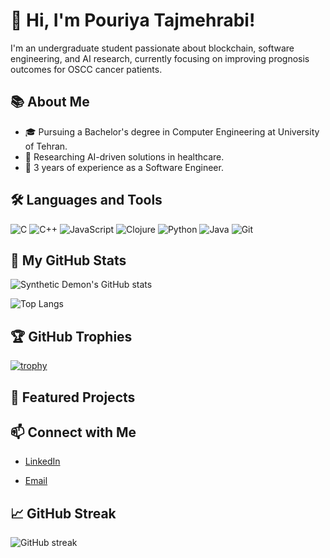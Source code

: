 # 👋 Hi, I'm Pouriya Tajmehrabi!

I'm an undergraduate student passionate about blockchain, software engineering, and AI research, currently focusing on improving prognosis outcomes for OSCC cancer patients.

## 📚 About Me

- 🎓 Pursuing a Bachelor's degree in Computer Engineering at University of Tehran.
- 🔭 Researching AI-driven solutions in healthcare.
- 💼 3 years of experience as a Software Engineer.

## 🛠️ Languages and Tools

![C](https://img.shields.io/badge/C-00599C?style=for-the-badge&logo=c&logoColor=white)
![C++](https://img.shields.io/badge/C++-00599C?style=for-the-badge&logo=cplusplus&logoColor=white)
![JavaScript](https://img.shields.io/badge/JavaScript-F7DF1E?style=for-the-badge&logo=javascript&logoColor=black)
![Clojure](https://img.shields.io/badge/Clojure-5881D8?style=for-the-badge&logo=clojure&logoColor=white)
![Python](https://img.shields.io/badge/Python-3776AB?style=for-the-badge&logo=python&logoColor=white)
![Java](https://img.shields.io/badge/Java-007396?style=for-the-badge&logo=java&logoColor=white)
![Git](https://img.shields.io/badge/Git-F05032?style=for-the-badge&logo=git&logoColor=white)

## 🚀 My GitHub Stats

![Synthetic Demon's GitHub stats](https://github-readme-stats.vercel.app/api?username=SyntheticDemon&show_icons=true&theme=radical)

![Top Langs](https://github-readme-stats.vercel.app/api/top-langs/?username=SyntheticDemon&layout=compact&theme=radical)

## 🏆 GitHub Trophies

[![trophy](https://github-profile-trophy.vercel.app/?username=SyntheticDemon)](https://github.com/ryo-ma/github-profile-trophy)

## 🌟 Featured Projects
<!-- 
### [Refined Proof of Activity](https://github.com/SyntheticDemon/refined-proof-of-activity)
*Research paper on blockchain networks enhancing consensus mechanisms.*

- **Technologies:** C++, Blockchain, Distributed Systems
- **Description:** Developed a novel consensus algorithm to improve transaction speed and security in blockchain networks. -->
<!-- 
### [AI for OSCC Cancer Prognosis](https://github.com/SyntheticDemon/ai-oscc-prognosis)
*AI research aimed at improving prognosis outcomes for OSCC cancer patients.*

- **Technologies:** Python, TensorFlow, Machine Learning
- **Description:** Created predictive models to analyze patient data and enhance prognostic accuracy. -->

<!-- ### [Big Data Processing Pipeline](https://github.com/SyntheticDemon/big-data-pipeline)
*Handled big data and time series event processing for large-scale applications.*

- **Technologies:** JavaScript, Node.js, Hadoop
- **Description:** Designed and implemented scalable data processing pipelines to manage and analyze extensive datasets. -->

## 📫 Connect with Me

- [LinkedIn](https://www.linkedin.com/in/pooria-tajmehrabi/)
<!-- - [Personal Website](https://yourwebsite.com/) -->
- [Email](pouriyatajmehrabi1381@gmail.com)

## 📈 GitHub Streak

![GitHub streak](https://github-readme-streak-stats.herokuapp.com/?user=SyntheticDemon&theme=radical)


